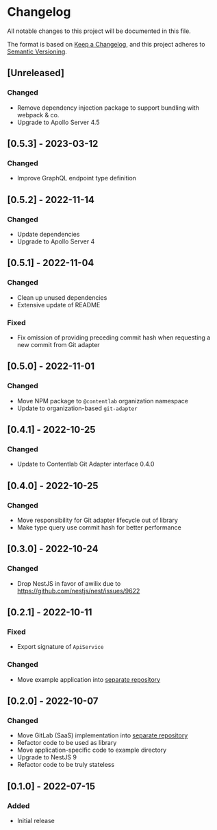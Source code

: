 # Changelog
All notable changes to this project will be documented in this file.

The format is based on [Keep a Changelog](https://keepachangelog.com/en/1.0.0/),
and this project adheres to [Semantic Versioning](https://semver.org/spec/v2.0.0.html).

## [Unreleased]
### Changed
- Remove dependency injection package to support bundling with webpack & co.
- Upgrade to Apollo Server 4.5

## [0.5.3] - 2023-03-12
### Changed
- Improve GraphQL endpoint type definition

## [0.5.2] - 2022-11-14
### Changed
- Update dependencies
- Upgrade to Apollo Server 4

## [0.5.1] - 2022-11-04
### Changed
- Clean up unused dependencies
- Extensive update of README

### Fixed
- Fix omission of providing preceding commit hash when requesting a new commit from Git adapter

## [0.5.0] - 2022-11-01
### Changed
- Move NPM package to `@contentlab` organization namespace
- Update to organization-based `git-adapter`

## [0.4.1] - 2022-10-25
### Changed
- Update to Contentlab Git Adapter interface 0.4.0

## [0.4.0] - 2022-10-25
### Changed
- Move responsibility for Git adapter lifecycle out of library
- Make type query use commit hash for better performance

## [0.3.0] - 2022-10-24
### Changed
- Drop NestJS in favor of awilix due to https://github.com/nestjs/nest/issues/9622

## [0.2.1] - 2022-10-11
### Fixed
- Export signature of `ApiService`

### Changed
- Move example application into [separate repository](https://github.com/contentlab-sh/example-code-serverless)

## [0.2.0] - 2022-10-07
### Changed
- Move GitLab (SaaS) implementation into [separate repository](https://github.com/contentlab-sh/contentlab-git-adapter-gitlab)
- Refactor code to be used as library
- Move application-specific code to example directory
- Upgrade to NestJS 9
- Refactor code to be truly stateless

## [0.1.0] - 2022-07-15

### Added
- Initial release

